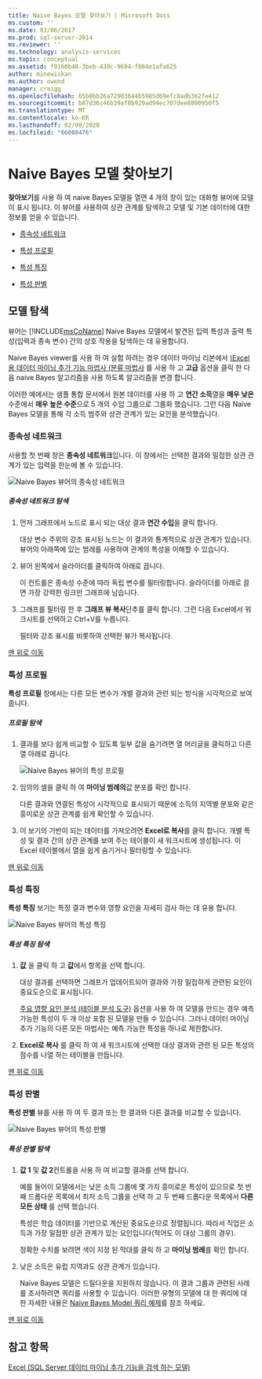 ```yaml
---
title: Naive Bayes 모델 찾아보기 | Microsoft Docs
ms.custom: ''
ms.date: 03/06/2017
ms.prod: sql-server-2014
ms.reviewer: ''
ms.technology: analysis-services
ms.topic: conceptual
ms.assetid: f9160b48-3beb-439c-9694-f084e1afa625
author: minewiskan
ms.author: owend
manager: craigg
ms.openlocfilehash: 65b8bb26a72903644b5985d69efc8adb362fe412
ms.sourcegitcommit: b87d36c46b39af8b929ad94ec707dee8800950f5
ms.translationtype: MT
ms.contentlocale: ko-KR
ms.lasthandoff: 02/08/2020
ms.locfileid: "66088476"
---
```

# <a name="browsing-a-naive-bayes-model"></a>Naive Bayes 모델 찾아보기
  **찾아보기**를 사용 하 여 naive Bayes 모델을 열면 4 개의 창이 있는 대화형 뷰어에 모델이 표시 됩니다. 이 뷰어를 사용하여 상관 관계를 탐색하고 모델 및 기본 데이터에 대한 정보를 얻을 수 있습니다.  
  
-   [종속성 네트워크](#bkmk_DepNet)  
  
-   [특성 프로필](#bkmk_AttProf)  
  
-   [특성 특징](#bkmk_AttChar)  
  
-   [특성 판별](#bkmk_AttDisc)  
  
##  <a name="BKMK_Tabs"></a>모델 탐색  
 뷰어는 [!INCLUDE[msCoName](../includes/msconame-md.md)] Naive Bayes 모델에서 발견된 입력 특성과 출력 특성(입력과 종속 변수) 간의 상호 작용을 탐색하는 데 유용합니다.  
  
 Naive Bayes viewer를 사용 하 여 실험 하려는 경우 데이터 마이닝 리본에서 [&#41;Excel 용 데이터 마이닝 추가 기능 마법사 &#40;분류 마법사](classify-wizard-data-mining-add-ins-for-excel.md) 를 사용 하 고 **고급** 옵션을 클릭 한 다음 naive Bayes 알고리즘을 사용 하도록 알고리즘을 변경 합니다.  
  
 이러한 예에서는 샘플 통합 문서에서 원본 데이터를 사용 하 고 **연간 소득**열을 **매우 낮은** 수준에서 **매우 높은 수준**으로 5 개의 수입 그룹으로 그룹화 했습니다. 그런 다음 Naïve Bayes 모델을 통해 각 소득 범주와 상관 관계가 있는 요인을 분석했습니다.  
  
###  <a name="bkmk_DepNet"></a>종속성 네트워크  
 사용할 첫 번째 창은 **종속성 네트워크**입니다. 이 창에서는 선택한 결과와 밀접한 상관 관계가 있는 입력을 한눈에 볼 수 있습니다.  
  
 ![Naive Bayes 뷰어의 종속성 네트워크](media/dm13-nb.gif "Naive Bayes 뷰어의 종속성 네트워크")  
  
##### <a name="explore-the-dependency-network"></a>종속성 네트워크 탐색  
  
1.  먼저 그래프에서 노드로 표시 되는 대상 결과 **연간 수입**을 클릭 합니다.  
  
     대상 변수 주위의 강조 표시된 노드는 이 결과와 통계적으로 상관 관계가 있습니다. 뷰어의 아래쪽에 있는 범례를 사용하여 관계의 특성을 이해할 수 있습니다.  
  
2.  뷰어 왼쪽에서 슬라이더를 클릭하여 아래로 끕니다.  
  
     이 컨트롤은 종속성 수준에 따라 독립 변수를 필터링합니다. 슬라이더를 아래로 끌면 가장 강력한 링크만 그래프에 남습니다.  
  
3.  그래프를 필터링 한 후 **그래프 뷰 복사**단추를 클릭 합니다. 그런 다음 Excel에서 워크시트를 선택하고 Ctrl+V를 누릅니다.  
  
     필터와 강조 표시를 비롯하여 선택한 뷰가 복사됩니다.  
  
 [맨 위로 이동](#BKMK_Tabs)  
  
###  <a name="bkmk_AttProf"></a>특성 프로필  
 **특성 프로필** 창에서는 다른 모든 변수가 개별 결과와 관련 되는 방식을 시각적으로 보여 줍니다.  
  
##### <a name="explore-the-profiles"></a>프로필 탐색  
  
1.  결과를 보다 쉽게 비교할 수 있도록 일부 값을 숨기려면 열 머리글을 클릭하고 다른 열 아래로 끕니다.  
  
     ![Naive Bayes 뷰어의 특성 프로필](media/dm13-nb-attprof.gif "Naive Bayes 뷰어의 특성 프로필")  
  
2.  임의의 셀을 클릭 하 여 **마이닝 범례의**값 분포를 확인 합니다.  
  
     다른 결과와 연결된 특성이 시각적으로 표시되기 때문에 소득의 지역별 분포와 같은 흥미로운 상관 관계를 쉽게 확인할 수 있습니다.  
  
3.  이 보기의 기반이 되는 데이터를 가져오려면 **Excel로 복사**를 클릭 합니다. 개별 특성 및 결과 간의 상관 관계를 보여 주는 테이블이 새 워크시트에 생성됩니다. 이 Excel 테이블에서 열을 쉽게 숨기거나 필터링할 수 있습니다.  
  
 [맨 위로 이동](#BKMK_Tabs)  
  
###  <a name="bkmk_AttChar"></a>특성 특징  
 **특성 특징** 보기는 특정 결과 변수와 영향 요인을 자세히 검사 하는 데 유용 합니다.  
  
 ![Naive Bayes 뷰어의 특성 특징](media/dm13-nb-viewer.gif "Naive Bayes 뷰어의 특성 특징")  
  
##### <a name="explore-the-attribute-characteristics"></a>특성 특징 탐색  
  
1.  **값** 을 클릭 하 고 **값**에서 항목을 선택 합니다.  
  
     대상 결과를 선택하면 그래프가 업데이트되어 결과와 가장 밀접하게 관련된 요인이 중요도순으로 표시됩니다.  
  
     [주요 영향 요인 분석 &#40;테이블 분석 도구&#41;](analyze-key-influencers-table-analysis-tools-for-excel.md) 옵션을 사용 하 여 모델을 만드는 경우 예측 가능한 특성이 두 개 이상 포함 된 모델을 만들 수 있습니다. 그러나 데이터 마이닝 추가 기능의 다른 모든 마법사는 예측 가능한 특성을 하나로 제한합니다.  
  
2.  **Excel로 복사** 를 클릭 하 여 새 워크시트에 선택한 대상 결과와 관련 된 모든 특성의 점수를 나열 하는 테이블을 만듭니다.  
  
 [맨 위로 이동](#BKMK_Tabs)  
  
###  <a name="bkmk_AttDisc"></a>특성 판별  
 **특성 판별** 뷰를 사용 하 여 두 결과 또는 한 결과와 다른 결과를 비교할 수 있습니다.  
  
 ![Naive Bayes 뷰어의 특성 판별](media/dm13-nb-attdisc.gif "Naive Bayes 뷰어의 특성 판별")  
  
##### <a name="explore-attribute-discrimination"></a>특성 판별 탐색  
  
1.  **값 1** 및 **값 2**컨트롤을 사용 하 여 비교할 결과를 선택 합니다.  
  
     예를 들어이 모델에서는 낮은 소득 그룹에 몇 가지 흥미로운 특성이 있으므로 첫 번째 드롭다운 목록에서 최저 소득 그룹을 선택 하 고 두 번째 드롭다운 목록에서 **다른 모든 상태** 를 선택 했습니다.  
  
     특성은 학습 데이터를 기반으로 계산된 중요도순으로 정렬됩니다. 따라서 직업은 소득과 가장 밀접한 상관 관계가 있는 요인입니다(적어도 이 대상 그룹의 경우).  
  
     정확한 수치를 보려면 색이 지정 된 막대를 클릭 하 고 **마이닝 범례**를 확인 합니다.  
  
2.  낮은 소득은 유럽 지역과도 상관 관계가 있습니다.  
  
     Naïve Bayes 모델은 드릴다운을 지원하지 않습니다. 이 결과 그룹과 관련된 사례를 조사하려면 쿼리를 사용할 수 있습니다. 이러한 유형의 모델에 대 한 쿼리에 대 한 자세한 내용은 [Naive Bayes Model 쿼리 예제](data-mining/naive-bayes-model-query-examples.md)를 참조 하세요.  
  
 [맨 위로 이동](#BKMK_Tabs)  
  
## <a name="see-also"></a>참고 항목  
 [Excel &#40;SQL Server 데이터 마이닝 추가 기능을 검색 하는 모델&#41;](browsing-models-in-excel-sql-server-data-mining-add-ins.md)  
  
  
